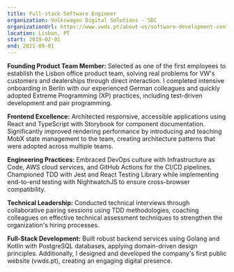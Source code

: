 ```yaml
---
title: Full-stack Software Engineer
organization: Volkswagen Digital Solutions - SDC
organizationUrl: https://www.vwds.pt/about-us/software-development-center/
location: Lisbon, PT
start: 2019-02-01
end: 2021-09-01
---
```


<b>Founding Product Team Member:</b> Selected as one of the first employees to establish the Lisbon office product team, solving real problems for VW's customers and dealerships through direct interaction. I completed intensive onboarding in Berlin with our experienced German colleagues and quickly adopted Extreme Programming (XP) practices, including test-driven development and pair programming.

<b>Frontend Excellence:</b> Architected responsive, accessible applications using React and TypeScript with Storybook for component documentation. Significantly improved rendering performance by introducing and teaching MobX state management to the team, creating architecture patterns that were adopted across multiple teams.

<b>Engineering Practices:</b> Embraced DevOps culture with Infrastructure as Code, AWS cloud services, and GitHub Actions for the CI/CD pipelines. Championed TDD with Jest and React Testing Library while implementing end-to-end testing with NightwatchJS to ensure cross-browser compatibility.

<b>Technical Leadership:</b> Conducted technical interviews through collaborative pairing sessions using TDD methodologies, coaching colleagues on effective technical assessment techniques to strengthen the organization's hiring processes.

<b>Full-Stack Development:</b> Built robust backend services using Golang and Kotlin with PostgreSQL databases, applying domain-driven design principles. Additionally, I designed and developed the company's first public website (vwds.pt), creating an engaging digital presence.
